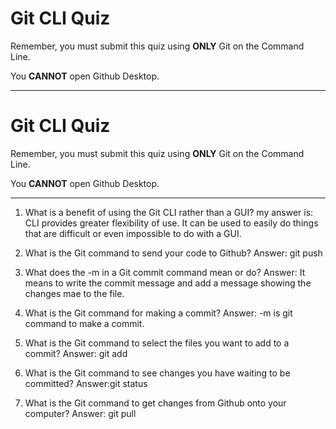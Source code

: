 # Git CLI Quiz

Remember, you must submit this quiz using __ONLY__ Git on the Command Line.

You __CANNOT__ open Github Desktop.

---

# Git CLI Quiz

Remember, you must submit this quiz using __ONLY__ Git on the Command Line.

You __CANNOT__ open Github Desktop.

---

1. What is a benefit of using the Git CLI rather than a GUI?
        my answer is:  CLI provides greater flexibility of use. It can be used to easily do things that are difficult or even impossible to do with a GUI.

<!-- Write your answer here -->
 
2. What is the Git command to send your code to Github?
        Answer: git push

<!-- Write your answer here -->

3. What does the -m in a Git commit command mean or do?
        Answer: It means to write the commit message and add a message showing the changes mae to the file.

<!-- Write your answer here -->

4. What is the Git command for making a commit?
        Answer: -m is git command to make a commit.

<!-- Write your answer here -->

5. What is the Git command to select the files you want to add to a commit?
        Answer: git add <filename>

<!-- Write your answer here -->
        
6. What is the Git command to see changes you have waiting to be committed?
        Answer:git status 

<!-- Write your answer here -->

7. What is the Git command to get changes from Github onto your computer?
        Answer: git pull <REMOTE-NAME><BRANCH-NAME>
        
<!-- Write your answer here -->
